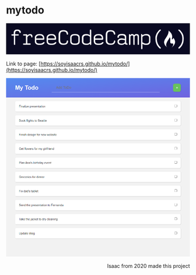 # mytodo
<div align="center">

![Logo of page](https://github.com/SoyIsaacRs/build-a-technical-documentation-page/blob/master/resources/freecodecamplogo.png)

</div>

Link to page: [https://soyisaacrs.github.io/mytodo/](https://soyisaacrs.github.io/mytodo/)

<div align="center">

![Image of page](https://github.com/SoyIsaacRs/mytodo/blob/master/resources/mytodolist.png)

</div>

<div align="right">Isaac from 2020 made this project</div>
